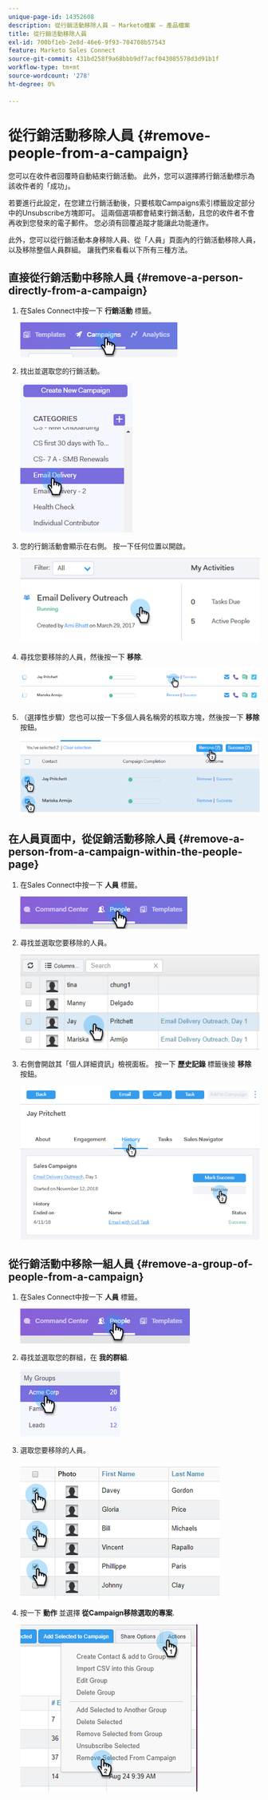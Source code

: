 ```yaml
---
unique-page-id: 14352608
description: 從行銷活動移除人員 — Marketo檔案 — 產品檔案
title: 從行銷活動移除人員
exl-id: 700bf1eb-2e8d-46e6-9f93-704708b57543
feature: Marketo Sales Connect
source-git-commit: 431bd258f9a68bbb9df7acf043085578d3d91b1f
workflow-type: tm+mt
source-wordcount: '278'
ht-degree: 0%

---
```


# 從行銷活動移除人員 {#remove-people-from-a-campaign}

您可以在收件者回覆時自動結束行銷活動。 此外，您可以選擇將行銷活動標示為該收件者的「成功」。

若要進行此設定，在您建立行銷活動後，只要核取Campaigns索引標籤設定部分中的Unsubscribe方塊即可。 這兩個選項都會結束行銷活動，且您的收件者不會再收到您發來的電子郵件。 您必須有回覆追蹤才能讓此功能運作。

此外，您可以從行銷活動本身移除人員、從「人員」頁面內的行銷活動移除人員，以及移除整個人員群組。 讓我們來看看以下所有三種方法。

## 直接從行銷活動中移除人員 {#remove-a-person-directly-from-a-campaign}

1. 在Sales Connect中按一下 **行銷活動** 標籤。

   ![](assets/one.png)

1. 找出並選取您的行銷活動。

   ![](assets/two.png)

1. 您的行銷活動會顯示在右側。 按一下任何位置以開啟。

   ![](assets/three.png)

1. 尋找您要移除的人員，然後按一下 **移除**.

   ![](assets/four.png)

1. （選擇性步驟）您也可以按一下多個人員名稱旁的核取方塊，然後按一下 **移除** 按鈕。

   ![](assets/five.png)

## 在人員頁面中，從促銷活動移除人員 {#remove-a-person-from-a-campaign-within-the-people-page}

1. 在Sales Connect中按一下 **人員** 標籤。

   ![](assets/one-a.png)

1. 尋找並選取您要移除的人員。

   ![](assets/two-a.png)

1. 右側會開啟其「個人詳細資訊」檢視面板。 按一下 **歷史記錄** 標籤後接 **移除** 按鈕。

   ![](assets/three-a.png)

## 從行銷活動中移除一組人員 {#remove-a-group-of-people-from-a-campaign}

1. 在Sales Connect中按一下 **人員** 標籤。

   ![](assets/one-b.png)

1. 尋找並選取您的群組，在 **我的群組**.

   ![](assets/two-b.png)

1. 選取您要移除的人員。

   ![](assets/three-b.png)

1. 按一下 **動作** 並選擇 **從Campaign移除選取的專案**.

   ![](assets/four-b.png)
